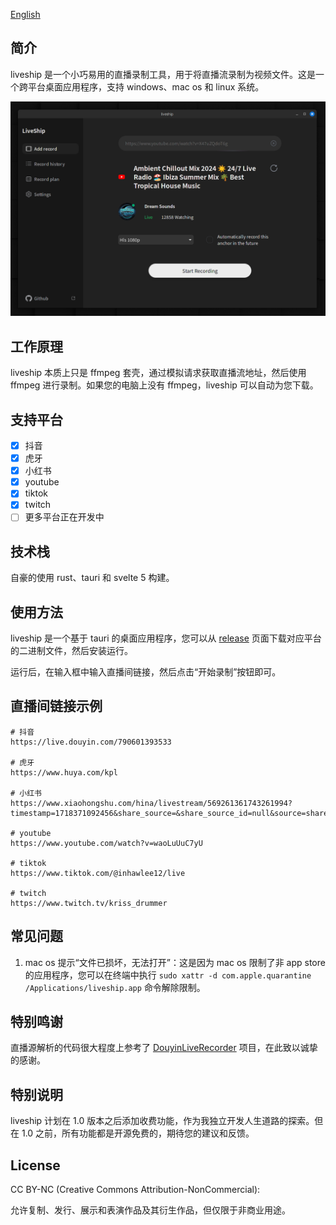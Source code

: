 [English](README.md)

## 简介

liveship 是一个小巧易用的直播录制工具，用于将直播流录制为视频文件。这是一个跨平台桌面应用程序，支持 windows、mac os 和 linux 系统。

![image](image.png)

## 工作原理

liveship 本质上只是 ffmpeg 套壳，通过模拟请求获取直播流地址，然后使用 ffmpeg 进行录制。如果您的电脑上没有 ffmpeg，liveship 可以自动为您下载。

## 支持平台

- [x] 抖音
- [x] 虎牙
- [x] 小红书
- [x] youtube
- [x] tiktok
- [x] twitch
- [ ] 更多平台正在开发中

## 技术栈

自豪的使用 rust、tauri 和 svelte 5 构建。

## 使用方法

liveship 是一个基于 tauri 的桌面应用程序，您可以从 [release](https://github.com/jlvihv/liveship/releases/) 页面下载对应平台的二进制文件，然后安装运行。

运行后，在输入框中输入直播间链接，然后点击“开始录制”按钮即可。

## 直播间链接示例

```shell
# 抖音
https://live.douyin.com/790601393533

# 虎牙
https://www.huya.com/kpl

# 小红书
https://www.xiaohongshu.com/hina/livestream/569261361743261994?timestamp=1718371092456&share_source=&share_source_id=null&source=share_out_of_app&host_id=5c878d39000000001202d5e0&xhsshare=WeixinSession&appuid=5ed89960000000000101fdef&apptime=1718371092&share_id=da64276193b44a2ba85bda5c6fba5016

# youtube
https://www.youtube.com/watch?v=waoLuUuC7yU

# tiktok
https://www.tiktok.com/@inhawlee12/live

# twitch
https://www.twitch.tv/kriss_drummer
```

## 常见问题

1. mac os 提示“文件已损坏，无法打开”：这是因为 mac os 限制了非 app store 的应用程序，您可以在终端中执行 `sudo xattr -d com.apple.quarantine /Applications/liveship.app` 命令解除限制。

## 特别鸣谢

直播源解析的代码很大程度上参考了 [DouyinLiveRecorder](https://github.com/ihmily/DouyinLiveRecorder) 项目，在此致以诚挚的感谢。

## 特别说明

liveship 计划在 1.0 版本之后添加收费功能，作为我独立开发人生道路的探索。但在 1.0 之前，所有功能都是开源免费的，期待您的建议和反馈。

## License

CC BY-NC (Creative Commons Attribution-NonCommercial):

允许复制、发行、展示和表演作品及其衍生作品，但仅限于非商业用途。
